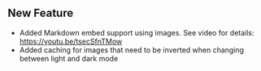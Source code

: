 ## New Feature
- Added Markdown embed support using images. See video for details:  https://youtu.be/tsecSfnTMow
- Added caching for images that need to be inverted when changing between light and dark mode

